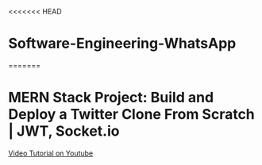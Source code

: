 <<<<<<< HEAD
# Software-Engineering-WhatsApp
=======
# MERN Stack Project: Build and Deploy a Twitter Clone From Scratch | JWT, Socket.io


[Video Tutorial on Youtube](https://youtu.be/ytkG7RT6SvU?si=_P2_2evQjBZWLxZG)

